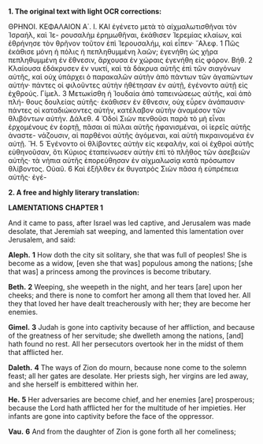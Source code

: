 **1. The original text with light OCR corrections:**

ΘΡΗΝΟΙ.
ΚΕΦΑΛΑΙΟΝ Α΄. I.
ΚΑΙ ἐγένετο μετὰ τὸ αἰχμαλωτισθῆναι τὸν Ἰσραήλ, καὶ Ἱε-
ρουσαλὴμ ἐρημωθῆναι, ἐκάθισεν Ἱερεμίας κλαίων, καὶ ἐθρήνησε
τὸν θρῆνον τοῦτον ἐπὶ Ἱερουσαλήμ, καὶ εἶπεν·
῎Αλεφ.
1 Πῶς ἐκάθισε μόνη ἡ πόλις ἡ πεπληθυμμένη λαῶν; ἐγενήθη ὡς
χήρα πεπληθυμμένη ἐν ἔθνεσιν, ἄρχουσα ἐν χώραις ἐγενήθη εἰς
φόρον.
Βήθ.
2 Κλαίουσα ἐδάκρυσεν ἐν νυκτί, καὶ τὰ δάκρυα αὐτῆς ἐπὶ τῶν
σιαγόνων αὐτῆς, καὶ οὐχ ὑπάρχει ὁ παρακαλῶν αὐτὴν ἀπὸ
πάντων τῶν ἀγαπώντων αὐτήν· πάντες οἱ φιλοῦντες αὐτὴν
ἠθέτησαν ἐν αὐτῇ, ἐγένοντο αὐτῇ εἰς ἐχθρούς.
Γίμελ.
3 Μετωκίσθη ἡ Ἰουδαία ἀπὸ ταπεινώσεως αὐτῆς, καὶ ἀπὸ πλή-
θους δουλείας αὐτῆς· ἐκάθισεν ἐν ἔθνεσιν, οὐχ εὗρεν ἀνάπαυσιν·
πάντες οἱ καταδιώκοντες αὐτήν, κατέλαβον αὐτὴν ἀναμέσον
τῶν θλιβόντων αὐτήν.
Δάλεθ.
4 Ὁδοὶ Σιὼν πενθοῦσι παρὰ τὸ μὴ εἶναι ἐρχομένους ἐν ἑορτῇ,
πᾶσαι αἱ πύλαι αὐτῆς ἠφανισμέναι, οἱ ἱερεῖς αὐτῆς ἀναστε-
νάζουσιν, αἱ παρθένοι αὐτῆς ἀγόμεναι, καὶ αὐτὴ πικραινομένα
ἐν αὐτῇ.
Ἤ.
5 Ἐγένοντο οἱ θλίβοντες αὐτὴν εἰς κεφαλήν, καὶ οἱ ἐχθροὶ αὐτῆς
εὐθηνοῦσαν, ὅτι Κύριος ἐταπείνωσεν αὐτὴν ἐπὶ τὸ πλῆθος τῶν
ἀσεβειῶν αὐτῆς· τὰ νήπια αὐτῆς ἐπορεύθησαν ἐν αἰχμαλωσίᾳ
κατὰ πρόσωπον θλίβοντος.
Οὐαῦ.
6 Καὶ ἐξῆλθεν ἐκ θυγατρὸς Σιὼν πᾶσα ἡ εὐπρέπεια αὐτῆς· ἐγέ-

**2. A free and highly literary translation:**

**LAMENTATIONS**
**CHAPTER 1**

And it came to pass, after Israel was led captive, and Jerusalem was made desolate, that Jeremiah sat weeping, and lamented this lamentation over Jerusalem, and said:

**Aleph.**
**1** How doth the city sit solitary, she that was full of peoples! She is become as a widow, [even she that was] populous among the nations; [she that was] a princess among the provinces is become tributary.

**Beth.**
**2** Weeping, she weepeth in the night, and her tears [are] upon her cheeks; and there is none to comfort her among all them that loved her. All they that loved her have dealt treacherously with her; they are become her enemies.

**Gimel.**
**3** Judah is gone into captivity because of her affliction, and because of the greatness of her servitude; she dwelleth among the nations, [and] hath found no rest. All her persecutors overtook her in the midst of them that afflicted her.

**Daleth.**
**4** The ways of Zion do mourn, because none come to the solemn feast; all her gates are desolate. Her priests sigh, her virgins are led away, and she herself is embittered within her.

**He.**
**5** Her adversaries are become chief, and her enemies [are] prosperous; because the Lord hath afflicted her for the multitude of her impieties. Her infants are gone into captivity before the face of the oppressor.

**Vau.**
**6** And from the daughter of Zion is gone forth all her comeliness;